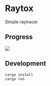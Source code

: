 # Raytox

Simple raytracer

## Progress
![](output.png)

## Development
```
cargo install
cargo run
```
